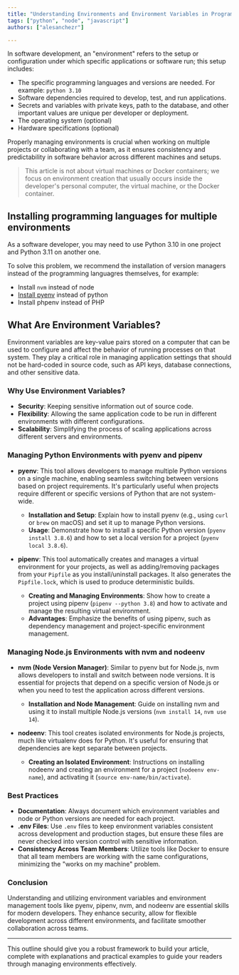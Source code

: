```yaml
---
title: "Understanding Environments and Environment Variables in Programming"
tags: ["python", "node", "javascript"]
authors: ["alesanchezr"]

---
```


In software development, an "environment" refers to the setup or configuration under which specific applications or software run; this setup includes:

- The specific programming languages and versions are needed. For example: `python 3.10`
- Software dependencies required to develop, test, and run applications.
- Secrets and variables with private keys, path to the database, and other important values are unique per developer or deployment.
- The operating system (optional)
- Hardware specifications (optional)

Properly managing environments is crucial when working on multiple projects or collaborating with a team, as it ensures consistency and predictability in software behavior across different machines and setups.

> This article is not about virtual machines or Docker containers; we focus on environment creation that usually occurs inside the developer's personal computer, the virtual machine, or the Docker container.

## Installing programming languages for multiple environments

As a software developer, you may need to use Python 3.10 in one project and Python 3.11 on another one.

To solve this problem, we recommend the installation of version managers instead of the programming languagres themselves, for example:

- Install `nvm` instead of node
- [Install pyenv](https://4geeks.com/how-to/what-is-pyenv-and-how-to-install-pyenv) instead of python
- Install phpenv instead of PHP

## What Are Environment Variables?

Environment variables are key-value pairs stored on a computer that can be used to configure and affect the behavior of running processes on that system. They play a critical role in managing application settings that should not be hard-coded in source code, such as API keys, database connections, and other sensitive data.

### Why Use Environment Variables?

- **Security**: Keeping sensitive information out of source code.
- **Flexibility**: Allowing the same application code to be run in different environments with different configurations.
- **Scalability**: Simplifying the process of scaling applications across different servers and environments.

### Managing Python Environments with pyenv and pipenv

- **pyenv**: This tool allows developers to manage multiple Python versions on a single machine, enabling seamless switching between versions based on project requirements. It's particularly useful when projects require different or specific versions of Python that are not system-wide.

  - **Installation and Setup**: Explain how to install pyenv (e.g., using `curl` or `brew` on macOS) and set it up to manage Python versions.
  - **Usage**: Demonstrate how to install a specific Python version (`pyenv install 3.8.6`) and how to set a local version for a project (`pyenv local 3.8.6`).

- **pipenv**: This tool automatically creates and manages a virtual environment for your projects, as well as adding/removing packages from your `Pipfile` as you install/uninstall packages. It also generates the `Pipfile.lock`, which is used to produce deterministic builds.

  - **Creating and Managing Environments**: Show how to create a project using pipenv (`pipenv --python 3.8`) and how to activate and manage the resulting virtual environment.
  - **Advantages**: Emphasize the benefits of using pipenv, such as dependency management and project-specific environment management.

### Managing Node.js Environments with nvm and nodeenv

- **nvm (Node Version Manager)**: Similar to pyenv but for Node.js, nvm allows developers to install and switch between node versions. It is essential for projects that depend on a specific version of Node.js or when you need to test the application across different versions.

  - **Installation and Node Management**: Guide on installing nvm and using it to install multiple Node.js versions (`nvm install 14`, `nvm use 14`).

- **nodeenv**: This tool creates isolated environments for Node.js projects, much like virtualenv does for Python. It's useful for ensuring that dependencies are kept separate between projects.

  - **Creating an Isolated Environment**: Instructions on installing nodeenv and creating an environment for a project (`nodeenv env-name`), and activating it (`source env-name/bin/activate`).

### Best Practices

- **Documentation**: Always document which environment variables and node or Python versions are needed for each project.
- **.env Files**: Use `.env` files to keep environment variables consistent across development and production stages, but ensure these files are never checked into version control with sensitive information.
- **Consistency Across Team Members**: Utilize tools like Docker to ensure that all team members are working with the same configurations, minimizing the "works on my machine" problem.

### Conclusion

Understanding and utilizing environment variables and environment management tools like pyenv, pipenv, nvm, and nodeenv are essential skills for modern developers. They enhance security, allow for flexible development across different environments, and facilitate smoother collaboration across teams.

---

This outline should give you a robust framework to build your article, complete with explanations and practical examples to guide your readers through managing environments effectively.
